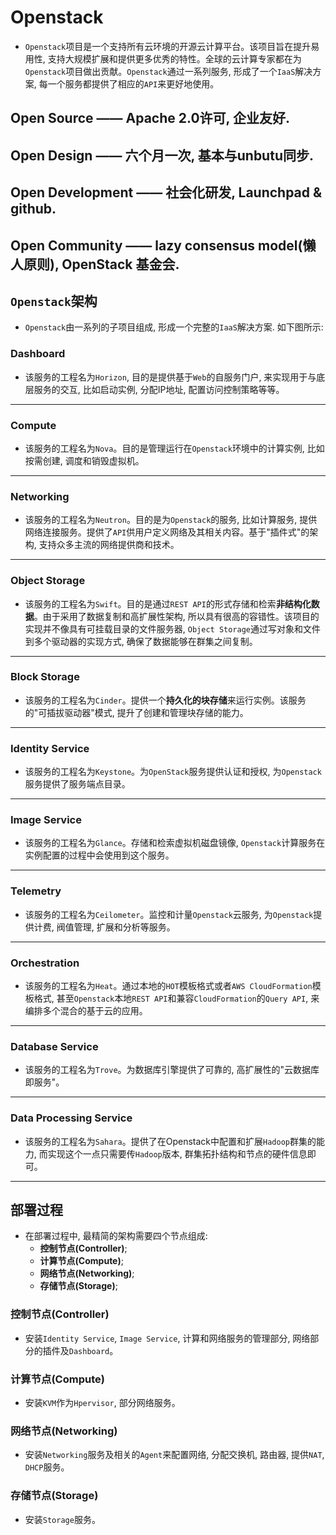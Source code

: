 # Openstack
- `Openstack`项目是一个支持所有云环境的开源云计算平台。该项目旨在提升易用性, 支持大规模扩展和提供更多优秀的特性。全球的云计算专家都在为`Openstack`项目做出贡献。`Openstack`通过一系列服务, 形成了一个`IaaS`解决方案, 每一个服务都提供了相应的`API`来更好地使用。

## Open Source —— Apache 2.0许可, 企业友好.
## Open Design —— 六个月一次, 基本与unbutu同步.
## Open Development —— 社会化研发, Launchpad & github.
## Open Community —— lazy consensus model(懒人原则), OpenStack 基金会.

## `Openstack`架构
- `Openstack`由一系列的子项目组成, 形成一个完整的`IaaS`解决方案. 如下图所示:

### Dashboard
- 该服务的工程名为`Horizon`, 目的是提供基于`Web`的自服务门户, 来实现用于与底层服务的交互, 比如启动实例, 分配IP地址, 配置访问控制策略等等。

------

### Compute
- 该服务的工程名为`Nova`。目的是管理运行在`Openstack`环境中的计算实例, 比如按需创建, 调度和销毁虚拟机。

------

### Networking
- 该服务的工程名为`Neutron`。目的是为`Openstack`的服务, 比如计算服务, 提供网络连接服务。提供了`API`供用户定义网络及其相关内容。基于"插件式"的架构, 支持众多主流的网络提供商和技术。

-----

### Object Storage
- 该服务的工程名为`Swift`。目的是通过`REST API`的形式存储和检索**非结构化数据**。由于采用了数据复制和高扩展性架构, 所以具有很高的容错性。该项目的实现并不像具有可挂载目录的文件服务器, `Object Storage`通过写对象和文件到多个驱动器的实现方式, 确保了数据能够在群集之间复制。

------

### Block Storage
- 该服务的工程名为`Cinder`。提供一个**持久化的块存储**来运行实例。该服务的"可插拔驱动器"模式, 提升了创建和管理块存储的能力。

------

### Identity Service
- 该服务的工程名为`Keystone`。为`OpenStack`服务提供认证和授权, 为`Openstack`服务提供了服务端点目录。

------

### Image Service
- 该服务的工程名为`Glance`。存储和检索虚拟机磁盘镜像, `Openstack`计算服务在实例配置的过程中会使用到这个服务。

------

### Telemetry
- 该服务的工程名为`Ceilometer`。监控和计量`Openstack`云服务, 为`Openstack`提供计费, 阀值管理, 扩展和分析等服务。

------

### Orchestration
- 该服务的工程名为`Heat`。通过本地的`HOT`模板格式或者`AWS CloudFormation`模板格式, 甚至`Openstack`本地`REST API`和兼容`CloudFormation`的`Query API`, 来编排多个混合的基于云的应用。

------

### Database Service
- 该服务的工程名为`Trove`。为数据库引擎提供了可靠的, 高扩展性的"云数据库即服务"。

-----

### Data Processing Service
- 该服务的工程名为`Sahara`。提供了在Openstack中配置和扩展`Hadoop`群集的能力, 而实现这个一点只需要传`Hadoop`版本, 群集拓扑结构和节点的硬件信息即可。

------

## 部署过程
- 在部署过程中, 最精简的架构需要四个节点组成:
    - **控制节点(Controller)**;
    - **计算节点(Compute)**;
    - **网络节点(Networking)**;
    - **存储节点(Storage)**;

### 控制节点(Controller)
- 安装`Identity Service`, `Image Service`, 计算和网络服务的管理部分, 网络部分的插件及`Dashboard`。

### 计算节点(Compute)
- 安装`KVM`作为`Hpervisor`, 部分网络服务。

### 网络节点(Networking)
- 安装`Networking`服务及相关的`Agent`来配置网络, 分配交换机, 路由器, 提供`NAT`, `DHCP`服务。

### 存储节点(Storage)
- 安装`Storage`服务。



